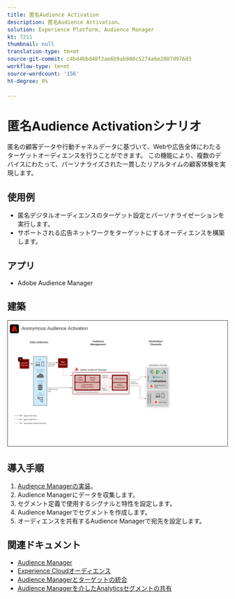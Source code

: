 ```yaml
---
title: 匿名Audience Activation
description: 匿名Audience Activation。
solution: Experience Platform, Audience Manager
kt: 7211
thumbnail: null
translation-type: tm+mt
source-git-commit: c4bd4bbd40f2ae6b9ab980c5274a6e2007d976d3
workflow-type: tm+mt
source-wordcount: '156'
ht-degree: 0%

---
```



# 匿名Audience Activationシナリオ

匿名の顧客データや行動チャネルデータに基づいて、Webや広告全体にわたるターゲットオーディエンスを行うことができます。 この機能により、複数のデバイスにわたって、パーソナライズされた一貫したリアルタイムの顧客体験を実現します。

## 使用例

* 匿名デジタルオーディエンスのターゲット設定とパーソナライゼーションを実行します。
* サポートされる広告ネットワークをターゲットにするオーディエンスを構築します。

## アプリ

* Adobe Audience Manager

## 建築

<img src="assets/aam.svg" alt="匿名Audience Activationシナリオのリファレンスアーキテクチャ" style="border:1px solid #4a4a4a" />

## 導入手順

<!-- These steps should link to help. -->

1. [Audience Managerの実装](https://experienceleague.corp.adobe.com/docs/audience-manager/user-guide/implementation-integration-guides/implement-audience-manager.html?lang=en#implementation-integration-guides)。
1. Audience Managerにデータを収集します。
1. セグメント定義で使用するシグナルと特性を設定します。
1. Audience Managerでセグメントを作成します。
1. オーディエンスを共有するAudience Managerで宛先を設定します。

## 関連ドキュメント

* [Audience Manager](https://experienceleague.adobe.com/docs/audience-manager.html?lang=en)
* [Experience Cloudオーディエンス](https://experienceleague.adobe.com/docs/core-services/interface/audiences/audience-library.html)
* [Audience Managerとターゲットの統合](https://experienceleague.adobe.com/docs/audience-manager/user-guide/implementation-integration-guides/integration-other-solutions/aam-target-integration.html)
* [Audience Managerを介したAnalyticsセグメントの共有](https://experienceleague.adobe.com/docs/analytics/components/segmentation/segmentation-workflow/seg-publish.html)















